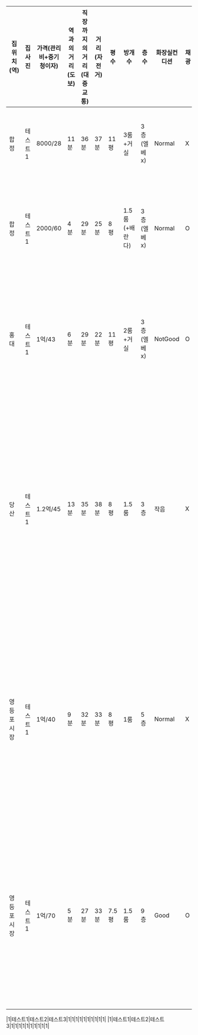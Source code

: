 |집위치(역)|집사진|가격(관리비+중기청이자)|역과의거리(도보)|직장까지의 거리(대중교통)|거리(자전거)|평수|방개수|층수|화장실컨디션|채광|옵션|대출가능여부|기타사항|
|---|------|---|---|---|---|---|---|---|---|---|---|---|---|
|합정|테스트1|8000/28|11분|36분|37분|11평|3룸+거실|3층(엘베x)|Normal|X|X|O|오래된건물이라 외관 및 계단 허름|
|합정|테스트1|2000/60|4분|29분|25분|8평|1.5룸(+배란다)|3층(엘베x)|Normal|O|O|X|야외 테라스(?)같은 공간 있지만 실효성은 X|
|홍대|테스트1|1억/43|6분|29분|22분|11평|2룸+거실|3층(엘베x)|NotGood|O|X|O|10월초 입주, 도배+씽크대(상하부)교체, 동네조용|
|당산|테스트1|1.2억/45|13분|35분|38분|8평|1.5룸|3층|작음|X|O|O|역이랑 도보로 좀 멈, 조용, 거의신축, 구조 괜찮, 주차시설 좋음, 화장실 작은게 좀 흠|
|영등포시장|테스트1|1억/40|9분|32분|33분|8평|1룸|5층|Normal|X|O|O|위치 애매, 주변상권 조금약함, 주방에 안쪽으로 조금 들어가 있음(창문있어 환기 괜찮을듯)|
|영등포시장|테스트1|1억/70|5분|27분|33분|7.5평|1.5룸|9층|Good|O|O|O|뷰맛집, 가성비는 떯어지, 바로앞 아크로타워 상권이용, Flex용, 로비넓음, 완전신축|

|1|테스트1|테스트2|테스트3|1|1|1|1|1|1|1|1|1|1|
|1|테스트1|테스트2|테스트3|1|1|1|1|1|1|1|1|1|1|
